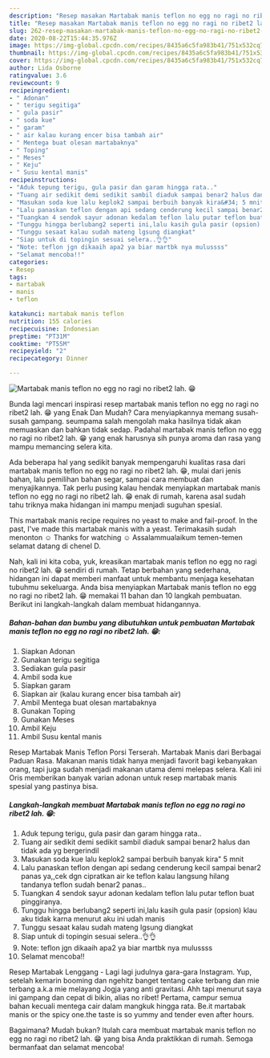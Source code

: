 ```yaml
---
description: "Resep masakan Martabak manis teflon no egg no ragi no ribet2 lah. 😁 | Resep Bumbu Martabak manis teflon no egg no ragi no ribet2 lah. 😁 Yang Paling Enak"
title: "Resep masakan Martabak manis teflon no egg no ragi no ribet2 lah. 😁 | Resep Bumbu Martabak manis teflon no egg no ragi no ribet2 lah. 😁 Yang Paling Enak"
slug: 262-resep-masakan-martabak-manis-teflon-no-egg-no-ragi-no-ribet2-lah-resep-bumbu-martabak-manis-teflon-no-egg-no-ragi-no-ribet2-lah-yang-paling-enak
date: 2020-08-22T15:44:35.976Z
image: https://img-global.cpcdn.com/recipes/8435a6c5fa983b41/751x532cq70/martabak-manis-teflon-no-egg-no-ragi-no-ribet2-lah-😁-foto-resep-utama.jpg
thumbnail: https://img-global.cpcdn.com/recipes/8435a6c5fa983b41/751x532cq70/martabak-manis-teflon-no-egg-no-ragi-no-ribet2-lah-😁-foto-resep-utama.jpg
cover: https://img-global.cpcdn.com/recipes/8435a6c5fa983b41/751x532cq70/martabak-manis-teflon-no-egg-no-ragi-no-ribet2-lah-😁-foto-resep-utama.jpg
author: Lida Osborne
ratingvalue: 3.6
reviewcount: 9
recipeingredient:
- " Adonan"
- " terigu segitiga"
- " gula pasir"
- " soda kue"
- " garam"
- " air kalau kurang encer bisa tambah air"
- " Mentega buat olesan martabaknya"
- " Toping"
- " Meses"
- " Keju"
- " Susu kental manis"
recipeinstructions:
- "Aduk tepung terigu, gula pasir dan garam hingga rata.."
- "Tuang air sedikit demi sedikit sambil diaduk sampai benar2 halus dan tidak ada yg bergerindil"
- "Masukan soda kue lalu keplok2 sampai berbuih banyak kira&#34; 5 mnit"
- "Lalu panaskan teflon dengan api sedang cenderung kecil sampai benar2 panas ya,,cek dgn cipratkan air ke teflon kalau langsung hilang tandanya teflon sudah benar2 panas.."
- "Tuangkan 4 sendok sayur adonan kedalam teflon lalu putar teflon buat pinggiranya."
- "Tunggu hingga berlubang2 seperti ini,lalu kasih gula pasir (opsion) klau aku tidak karna menurut aku ini udah manis"
- "Tunggu sesaat kalau sudah mateng lgsung diangkat"
- "Siap untuk di topingin sesuai selera..👌👌"
- "Note: teflon jgn dikaaih apa2 ya biar martbk nya mulussss"
- "Selamat mencoba!!"
categories:
- Resep
tags:
- martabak
- manis
- teflon

katakunci: martabak manis teflon 
nutrition: 155 calories
recipecuisine: Indonesian
preptime: "PT31M"
cooktime: "PT55M"
recipeyield: "2"
recipecategory: Dinner

---
```



![Martabak manis teflon no egg no ragi no ribet2 lah. 😁](https://img-global.cpcdn.com/recipes/8435a6c5fa983b41/751x532cq70/martabak-manis-teflon-no-egg-no-ragi-no-ribet2-lah-😁-foto-resep-utama.jpg)

Bunda lagi mencari inspirasi resep martabak manis teflon no egg no ragi no ribet2 lah. 😁 yang Enak Dan Mudah? Cara menyiapkannya memang susah-susah gampang. seumpama salah mengolah maka hasilnya tidak akan memuaskan dan bahkan tidak sedap. Padahal martabak manis teflon no egg no ragi no ribet2 lah. 😁 yang enak harusnya sih punya aroma dan rasa yang mampu memancing selera kita.

Ada beberapa hal yang sedikit banyak mempengaruhi kualitas rasa dari martabak manis teflon no egg no ragi no ribet2 lah. 😁, mulai dari jenis bahan, lalu pemilihan bahan segar, sampai cara membuat dan menyajikannya. Tak perlu pusing kalau hendak menyiapkan martabak manis teflon no egg no ragi no ribet2 lah. 😁 enak di rumah, karena asal sudah tahu triknya maka hidangan ini mampu menjadi suguhan spesial.

This martabak manis recipe requires no yeast to make and fail-proof. In the past, I&#39;ve made this martabak manis with a yeast. Terimakasih sudah menonton ☺ Thanks for watching ☺ Assalammualaikum temen-temen selamat datang di chenel D.


Nah, kali ini kita coba, yuk, kreasikan martabak manis teflon no egg no ragi no ribet2 lah. 😁 sendiri di rumah. Tetap berbahan yang sederhana, hidangan ini dapat memberi manfaat untuk membantu menjaga kesehatan tubuhmu sekeluarga. Anda bisa menyiapkan Martabak manis teflon no egg no ragi no ribet2 lah. 😁 memakai 11 bahan dan 10 langkah pembuatan. Berikut ini langkah-langkah dalam membuat hidangannya.

<!--inarticleads1-->

##### Bahan-bahan dan bumbu yang dibutuhkan untuk pembuatan Martabak manis teflon no egg no ragi no ribet2 lah. 😁:

1. Siapkan  Adonan
1. Gunakan  terigu segitiga
1. Sediakan  gula pasir
1. Ambil  soda kue
1. Siapkan  garam
1. Siapkan  air (kalau kurang encer bisa tambah air)
1. Ambil  Mentega buat olesan martabaknya
1. Gunakan  Toping
1. Gunakan  Meses
1. Ambil  Keju
1. Ambil  Susu kental manis


Resep Martabak Manis Teflon Porsi Terserah. Martabak Manis dari Berbagai Paduan Rasa. Makanan manis tidak hanya menjadi favorit bagi kebanyakan orang, tapi juga sudah menjadi makanan utama demi melepas selera. Kali ini Oris memberikan banyak varian adonan untuk resep martabak manis spesial yang pastinya bisa. 

<!--inarticleads2-->

##### Langkah-langkah membuat Martabak manis teflon no egg no ragi no ribet2 lah. 😁:

1. Aduk tepung terigu, gula pasir dan garam hingga rata..
1. Tuang air sedikit demi sedikit sambil diaduk sampai benar2 halus dan tidak ada yg bergerindil
1. Masukan soda kue lalu keplok2 sampai berbuih banyak kira&#34; 5 mnit
1. Lalu panaskan teflon dengan api sedang cenderung kecil sampai benar2 panas ya,,cek dgn cipratkan air ke teflon kalau langsung hilang tandanya teflon sudah benar2 panas..
1. Tuangkan 4 sendok sayur adonan kedalam teflon lalu putar teflon buat pinggiranya.
1. Tunggu hingga berlubang2 seperti ini,lalu kasih gula pasir (opsion) klau aku tidak karna menurut aku ini udah manis
1. Tunggu sesaat kalau sudah mateng lgsung diangkat
1. Siap untuk di topingin sesuai selera..👌👌
1. Note: teflon jgn dikaaih apa2 ya biar martbk nya mulussss
1. Selamat mencoba!!


Resep Martabak Lenggang - Lagi lagi judulnya gara-gara Instagram. Yup, setelah kemarin booming dan ngehitz banget tentang cake terbang dan mie terbang a.k.a mie melayang Jogja yang anti gravitasi. Ahh tapi menurut saya ini gampang dan cepat di bikin, alias no ribet! Pertama, campur semua bahan kecuali mentega cair dalam mangkuk hingga rata. Be.it martabak manis or the spicy one.the taste is so yummy and tender even after hours. 

Bagaimana? Mudah bukan? Itulah cara membuat martabak manis teflon no egg no ragi no ribet2 lah. 😁 yang bisa Anda praktikkan di rumah. Semoga bermanfaat dan selamat mencoba!
